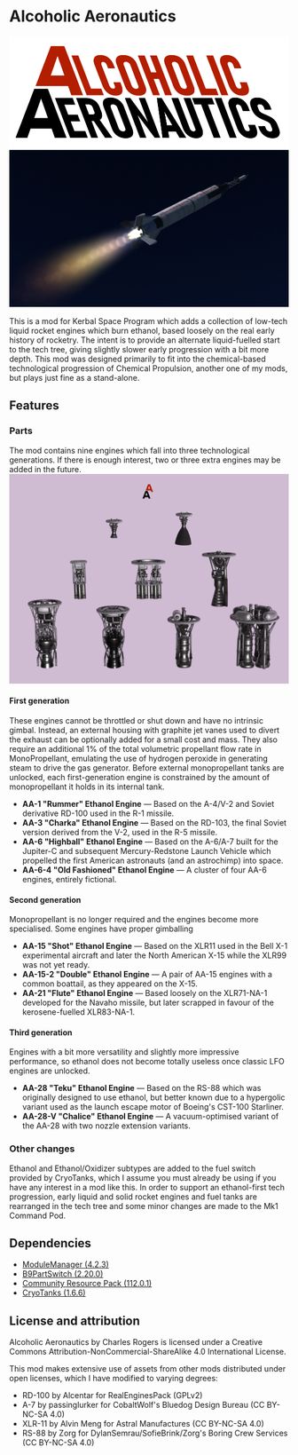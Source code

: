 # Alcoholic Aeronautics
![logo.png](https://raw.githubusercontent.com/CharleRoger/AlcoholicAeronautics/main/logo.png)
![header.png](https://raw.githubusercontent.com/CharleRoger/AlcoholicAeronautics/main/header.png)

This is a mod for Kerbal Space Program which adds a collection of low-tech liquid rocket engines which burn ethanol, based loosely on the real early history of rocketry. The intent is to provide an alternate liquid-fuelled start to the tech tree, giving slightly slower early progression with a bit more depth. This mod was designed primarily to fit into the chemical-based technological progression of Chemical Propulsion, another one of my mods, but plays just fine as a stand-alone.

## Features
### Parts
The mod contains nine engines which fall into three technological generations. If there is enough interest, two or three extra engines may be added in the future.
![engines.png](https://raw.githubusercontent.com/CharleRoger/AlcoholicAeronautics/main/engines.png)
#### First generation
These engines cannot be throttled or shut down and have no intrinsic gimbal. Instead, an external housing with graphite jet vanes used to divert the exhaust can be optionally added for a small cost and mass. They also require an additional 1% of the total volumetric propellant flow rate in MonoPropellant, emulating the use of hydrogen peroxide in generating steam to drive the gas generator. Before external monopropellant tanks are unlocked, each first-generation engine is constrained by the amount of monopropellant it holds in its internal tank.
- **AA-1 "Rummer" Ethanol Engine** — Based on the A-4/V-2 and Soviet derivative RD-100 used in the R-1 missile.
- **AA-3 "Charka" Ethanol Engine** — Based on the RD-103, the final Soviet version derived from the V-2, used in the R-5 missile.
- **AA-6 "Highball" Ethanol Engine** — Based on the A-6/A-7 built for the Jupiter-C and subsequent Mercury-Redstone Launch Vehicle which propelled the first American astronauts (and an astrochimp) into space.
- **AA-6-4 "Old Fashioned" Ethanol Engine** — A cluster of four AA-6 engines, entirely fictional.
#### Second generation
Monopropellant is no longer required and the engines become more specialised. Some engines have proper gimballing
- **AA-15 "Shot" Ethanol Engine** — Based on the XLR11 used in the Bell X-1 experimental aircraft and later the North American X-15 while the XLR99 was not yet ready.
- **AA-15-2 "Double" Ethanol Engine** — A pair of AA-15 engines with a common boattail, as they appeared on the X-15.
- **AA-21 "Flute" Ethanol Engine** — Based loosely on the XLR71-NA-1 developed for the Navaho missile, but later scrapped in favour of the kerosene-fuelled XLR83-NA-1.
#### Third generation
Engines with a bit more versatility and slightly more impressive performance, so ethanol does not become totally useless once classic LFO engines are unlocked.
- **AA-28 "Teku" Ethanol Engine** — Based on the RS-88 which was originally designed to use ethanol, but better known due to a hypergolic variant used as the launch escape motor of Boeing's CST-100 Starliner.
- **AA-28-V "Chalice" Ethanol Engine** — A vacuum-optimised variant of the AA-28 with two nozzle extension variants.
### Other changes
Ethanol and Ethanol/Oxidizer subtypes are added to the fuel switch provided by CryoTanks, which I assume you must already be using if you have any interest in a mod like this. In order to support an ethanol-first tech progression, early liquid and solid rocket engines and fuel tanks are rearranged in the tech tree and some minor changes are made to the Mk1 Command Pod.

## Dependencies
- [ModuleManager (4.2.3)](https://github.com/sarbian/ModuleManager)
- [B9PartSwitch (2.20.0)](https://github.com/blowfishpro/B9PartSwitch)
- [Community Resource Pack (112.0.1)](https://github.com/UmbraSpaceIndustries/CommunityResourcePack)
- [CryoTanks (1.6.6)](https://github.com/post-kerbin-mining-corporation/CryoTanks)

## License and attribution
Alcoholic Aeronautics by Charles Rogers is licensed under a Creative Commons Attribution-NonCommercial-ShareAlike 4.0 International License.

This mod makes extensive use of assets from other mods distributed under open licenses, which I have modified to varying degrees:
- RD-100 by Alcentar for RealEnginesPack (GPLv2)
- A-7 by passinglurker for CobaltWolf's Bluedog Design Bureau (CC BY-NC-SA 4.0)
- XLR-11 by Alvin Meng for Astral Manufactures (CC BY-NC-SA 4.0)
- RS-88 by Zorg for DylanSemrau/SofieBrink/Zorg's Boring Crew Services (CC BY-NC-SA 4.0)
